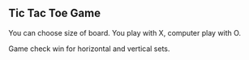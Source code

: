 ## Tic Tac Toe Game

You can choose size of board.
You play with X, computer play with O.

Game check win for horizontal and vertical sets.
